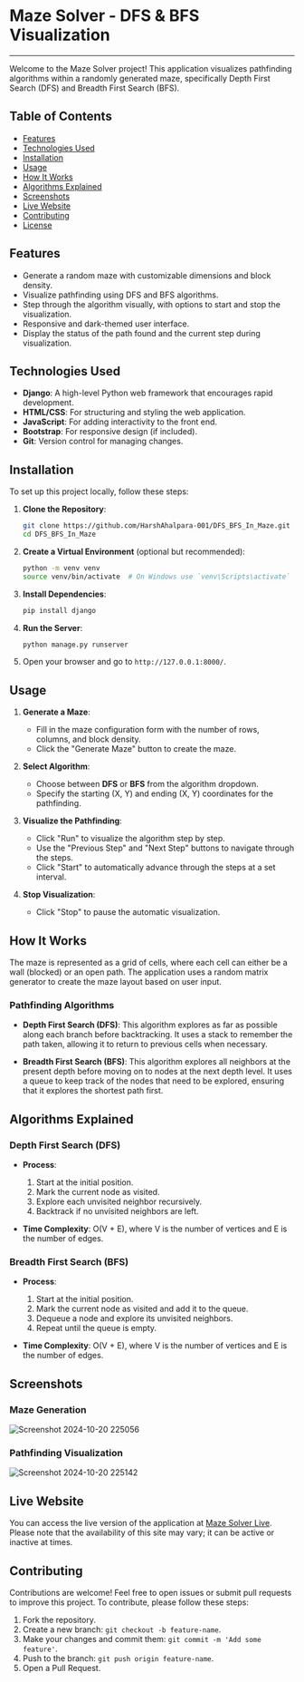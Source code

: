 # Maze Solver - DFS & BFS Visualization
---
Welcome to the Maze Solver project! This application visualizes pathfinding algorithms within a randomly generated maze, specifically Depth First Search (DFS) and Breadth First Search (BFS).

## Table of Contents
- [Features](#features)
- [Technologies Used](#technologies-used)
- [Installation](#installation)
- [Usage](#usage)
- [How It Works](#how-it-works)
- [Algorithms Explained](#algorithms-explained)
- [Screenshots](#screenshots)
- [Live Website](#live-website)
- [Contributing](#contributing)
- [License](#license)

## Features
- Generate a random maze with customizable dimensions and block density.
- Visualize pathfinding using DFS and BFS algorithms.
- Step through the algorithm visually, with options to start and stop the visualization.
- Responsive and dark-themed user interface.
- Display the status of the path found and the current step during visualization.

## Technologies Used
- **Django**: A high-level Python web framework that encourages rapid development.
- **HTML/CSS**: For structuring and styling the web application.
- **JavaScript**: For adding interactivity to the front end.
- **Bootstrap**: For responsive design (if included).
- **Git**: Version control for managing changes.

## Installation
To set up this project locally, follow these steps:

1. **Clone the Repository**:
   ```bash
   git clone https://github.com/HarshAhalpara-001/DFS_BFS_In_Maze.git
   cd DFS_BFS_In_Maze
   ```

2. **Create a Virtual Environment** (optional but recommended):
   ```bash
   python -m venv venv
   source venv/bin/activate  # On Windows use `venv\Scripts\activate`
   ```

3. **Install Dependencies**:
   ```bash
   pip install django
   ```

4. **Run the Server**:
   ```bash
   python manage.py runserver
   ```

5. Open your browser and go to `http://127.0.0.1:8000/`.

## Usage
1. **Generate a Maze**:
   - Fill in the maze configuration form with the number of rows, columns, and block density.
   - Click the "Generate Maze" button to create the maze.

2. **Select Algorithm**:
   - Choose between **DFS** or **BFS** from the algorithm dropdown.
   - Specify the starting (X, Y) and ending (X, Y) coordinates for the pathfinding.

3. **Visualize the Pathfinding**:
   - Click "Run" to visualize the algorithm step by step.
   - Use the "Previous Step" and "Next Step" buttons to navigate through the steps.
   - Click "Start" to automatically advance through the steps at a set interval.

4. **Stop Visualization**:
   - Click "Stop" to pause the automatic visualization.

## How It Works
The maze is represented as a grid of cells, where each cell can either be a wall (blocked) or an open path. The application uses a random matrix generator to create the maze layout based on user input. 

### Pathfinding Algorithms
- **Depth First Search (DFS)**: This algorithm explores as far as possible along each branch before backtracking. It uses a stack to remember the path taken, allowing it to return to previous cells when necessary.

- **Breadth First Search (BFS)**: This algorithm explores all neighbors at the present depth before moving on to nodes at the next depth level. It uses a queue to keep track of the nodes that need to be explored, ensuring that it explores the shortest path first.

## Algorithms Explained
### Depth First Search (DFS)
- **Process**:
  1. Start at the initial position.
  2. Mark the current node as visited.
  3. Explore each unvisited neighbor recursively.
  4. Backtrack if no unvisited neighbors are left.
  
- **Time Complexity**: O(V + E), where V is the number of vertices and E is the number of edges.

### Breadth First Search (BFS)
- **Process**:
  1. Start at the initial position.
  2. Mark the current node as visited and add it to the queue.
  3. Dequeue a node and explore its unvisited neighbors.
  4. Repeat until the queue is empty.
  
- **Time Complexity**: O(V + E), where V is the number of vertices and E is the number of edges.

## Screenshots
### Maze Generation
![Screenshot 2024-10-20 225056](https://github.com/user-attachments/assets/c888f73e-2dcf-484d-9985-efd39dccc912)

### Pathfinding Visualization
![Screenshot 2024-10-20 225142](https://github.com/user-attachments/assets/7fce81c6-f87e-44b8-80e4-8df6f73a0e70)

## Live Website
You can access the live version of the application at [Maze Solver Live](https://pythonbyh.pythonanywhere.com/implementation/). Please note that the availability of this site may vary; it can be active or inactive at times.

## Contributing
Contributions are welcome! Feel free to open issues or submit pull requests to improve this project. To contribute, please follow these steps:
1. Fork the repository.
2. Create a new branch: `git checkout -b feature-name`.
3. Make your changes and commit them: `git commit -m 'Add some feature'`.
4. Push to the branch: `git push origin feature-name`.
5. Open a Pull Request.
